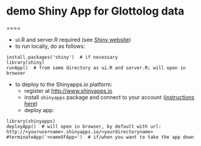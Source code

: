 # demo Shiny App for Glottolog data
====

* ui.R and server.R required (see [Shiny website]())
* to run locally, do as follows:

```
install.packages('shiny')  # if necessary
library(shiny)
runApp()  # from same directory as ui.R and server.R; will open in browser
```

* to deploy to the Shinyapps.io platform:
  - register at http://www.shinyapps.io
  - install `shinyapps` package and connect to your account ([instructions here](http://shiny.rstudio.com/articles/shinyapps.html))
  - deploy app:

```
library(shinyapps)
deployApp()  # will open in browser, by default with url: http://<yourusername>.shinyapps.io/<yourdirectoryname>
#terminateApp('<nameOfApp>')  # if/when you want to take the app down
```

